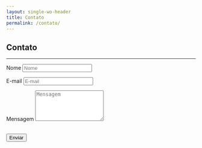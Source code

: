 ```yaml
---
layout: single-wo-header
title: Contato
permalink: /contato/
---
```

<!-- Contact Section -->
<section id="contact" class="page-single">
    <div class="container">
        <div class="row">
            <div class="col-lg-12 text-center">
                <h2>Contato</h2>
                <hr class="star-primary">
            </div>
        </div>
        <div class="row">
            <div class="col-lg-8 col-lg-offset-2">
                <form  action="//formspree.io/maiconsilva.pinto@gmail.com" method="POST" name="sentMessage" id="contactForm" novalidate>
                    <input type="hidden" name="_next" value="//maiconpinto.github.io/obrigado/" />
                    <div class="row control-group">
                        <div class="form-group col-xs-12 floating-label-form-group controls">
                            <label>Nome</label>
                            <input type="text" name="name" class="form-control" placeholder="Nome" id="name" required data-validation-required-message="Campo obrigatório.">
                            <p class="help-block text-danger"></p>
                        </div>
                    </div>
                    <div class="row control-group">
                        <div class="form-group col-xs-12 floating-label-form-group controls">
                            <label>E-mail</label>
                            <input type="email" name="_replyto" class="form-control" placeholder="E-mail" id="email" required data-validation-required-message="Campo obrigatório.">
                            <p class="help-block text-danger"></p>
                        </div>
                    </div>
                    <div>
                        <input type="hidden"  name="_subject" value="New submission!">
                        <input type="text" name="_gotcha" style="display:none" />
                    </div>
                    <div class="row control-group">
                        <div class="form-group col-xs-12 floating-label-form-group controls">
                            <label>Mensagem</label>
                            <textarea rows="5" name="message" class="form-control" placeholder="Mensagem" id="message" required data-validation-required-message="Campo obrigatório."></textarea>
                            <p class="help-block text-danger"></p>
                        </div>
                    </div>
                    <br>
                    <div id="success"></div>
                    <div class="row">
                        <div class="form-group col-xs-12">
                            <button type="submit" class="btn btn-success btn-lg">Enviar</button>
                        </div>
                    </div>
                </form>
            </div>
        </div>
    </div>
</section>
